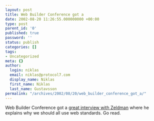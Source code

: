 ```yaml
---
layout: post
title: Web Builder Conference got a
date: 2002-08-20 11:26:55.000000000 +00:00
type: post
parent_id: '0'
published: true
password: ''
status: publish
categories: []
tags:
- Uncategorized
meta: {}
author:
  login: niklas
  email: niklas@protocol7.com
  display_name: Niklas
  first_name: Niklas
  last_name: Gustavsson
permalink: "/archives/2002/08/20/web_builder_conference_got_a/"
---
```

Web Builder Conference got a [great interview with Zeldman](http://www.webbuilderconference.com/interview_zeldman.asp) where he explains why we should all use web standards. Go read.

